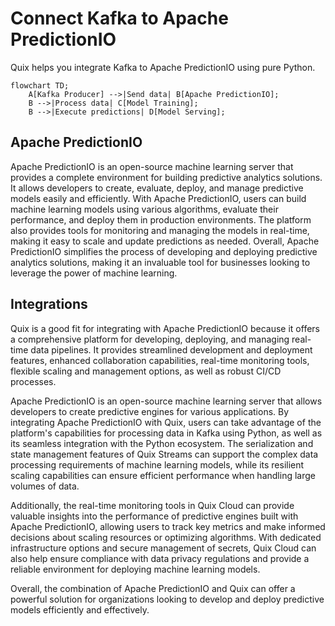 # Connect Kafka to Apache PredictionIO

Quix helps you integrate Kafka to Apache PredictionIO using pure Python.

```mermaid
flowchart TD;
    A[Kafka Producer] -->|Send data| B[Apache PredictionIO];
    B -->|Process data| C[Model Training];
    B -->|Execute predictions| D[Model Serving];
```

## Apache PredictionIO

Apache PredictionIO is an open-source machine learning server that provides a complete environment for building predictive analytics solutions. It allows developers to create, evaluate, deploy, and manage predictive models easily and efficiently. With Apache PredictionIO, users can build machine learning models using various algorithms, evaluate their performance, and deploy them in production environments. The platform also provides tools for monitoring and managing the models in real-time, making it easy to scale and update predictions as needed. Overall, Apache PredictionIO simplifies the process of developing and deploying predictive analytics solutions, making it an invaluable tool for businesses looking to leverage the power of machine learning.

## Integrations

Quix is a good fit for integrating with Apache PredictionIO because it offers a comprehensive platform for developing, deploying, and managing real-time data pipelines. It provides streamlined development and deployment features, enhanced collaboration capabilities, real-time monitoring tools, flexible scaling and management options, as well as robust CI/CD processes.

Apache PredictionIO is an open-source machine learning server that allows developers to create predictive engines for various applications. By integrating Apache PredictionIO with Quix, users can take advantage of the platform's capabilities for processing data in Kafka using Python, as well as its seamless integration with the Python ecosystem. The serialization and state management features of Quix Streams can support the complex data processing requirements of machine learning models, while its resilient scaling capabilities can ensure efficient performance when handling large volumes of data.

Additionally, the real-time monitoring tools in Quix Cloud can provide valuable insights into the performance of predictive engines built with Apache PredictionIO, allowing users to track key metrics and make informed decisions about scaling resources or optimizing algorithms. With dedicated infrastructure options and secure management of secrets, Quix Cloud can also help ensure compliance with data privacy regulations and provide a reliable environment for deploying machine learning models.

Overall, the combination of Apache PredictionIO and Quix can offer a powerful solution for organizations looking to develop and deploy predictive models efficiently and effectively.

